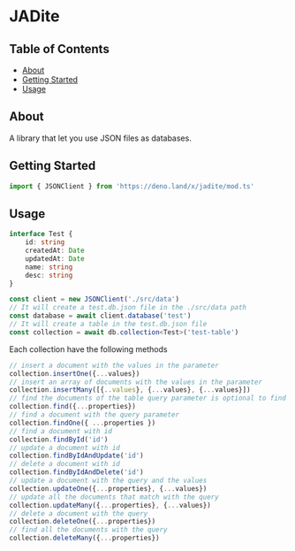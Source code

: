 # JADite

## Table of Contents

- [About](#about)
- [Getting Started](#getting_started)
- [Usage](#usage)

## About <a name = "about"></a>

A library that let you use JSON files as databases.

## Getting Started <a name = "getting_started"></a>

```ts
import { JSONClient } from 'https://deno.land/x/jadite/mod.ts'
```

## Usage <a name = "usage"></a>

```ts
interface Test {
	id: string
	createdAt: Date
	updatedAt: Date
	name: string
	desc: string
}

const client = new JSONClient('./src/data')
// It will create a test.db.json file in the ./src/data path
const database = await client.database('test')
// It will create a table in the test.db.json file
const collection = await db.collection<Test>('test-table')
```

Each collection have the following methods

```ts
// insert a document with the values in the parameter
collection.insertOne({...values})
// insert an array of documents with the values in the parameter
collection.insertMany([{..values}, {...values}, {...values}])
// find the documents of the table query parameter is optional to find specific documents
collection.find({...properties})
// find a document with the query parameter
collection.findOne({ ...properties })
// find a document with id
collection.findById('id')
// update a document with id
collection.findByIdAndUpdate('id')
// delete a document with id
collection.findByIdAndDelete('id')
// update a document with the query and the values
collection.updateOne({...properties}, {...values})
// update all the documents that match with the query
collection.updateMany({...properties}, {...values})
// delete a document with the query
collection.deleteOne({...properties})
// find all the documents with the query
collection.deleteMany({...properties})
```
